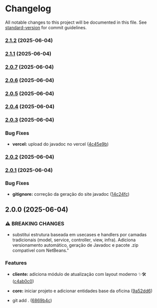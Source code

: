 # Changelog

All notable changes to this project will be documented in this file. See [standard-version](https://github.com/conventional-changelog/standard-version) for commit guidelines.

### [2.1.2](https://github.com/4snt/MecanicaBase/compare/v2.1.1...v2.1.2) (2025-06-04)

### [2.1.1](https://github.com/4snt/MecanicaBase/compare/v2.0.7...v2.1.1) (2025-06-04)

### [2.0.7](https://github.com/4snt/MecanicaBase/compare/v2.0.6...v2.0.7) (2025-06-04)

### [2.0.6](https://github.com/4snt/MecanicaBase/compare/v2.0.5...v2.0.6) (2025-06-04)

### [2.0.5](https://github.com/4snt/MecanicaBase/compare/v2.0.4...v2.0.5) (2025-06-04)

### [2.0.4](https://github.com/4snt/MecanicaBase/compare/v2.0.3...v2.0.4) (2025-06-04)

### [2.0.3](https://github.com/4snt/MecanicaBase/compare/v2.0.2...v2.0.3) (2025-06-04)


### Bug Fixes

* **vercel:** upload do javadoc no vercel ([4c45e9b](https://github.com/4snt/MecanicaBase/commit/4c45e9bc11c3f5640aaefc5a9c5f017abf3b55e1))

### [2.0.2](https://github.com/4snt/MecanicaBase/compare/v2.0.1...v2.0.2) (2025-06-04)

### [2.0.1](https://github.com/4snt/MecanicaBase/compare/v2.0.0...v2.0.1) (2025-06-04)


### Bug Fixes

* **gitignore:** correção da geração do site javadoc ([14c24fc](https://github.com/4snt/MecanicaBase/commit/14c24fca34685a65481b58312a72b60483cd96bb))

## 2.0.0 (2025-06-04)


### ⚠ BREAKING CHANGES

* substitui estrutura baseada em usecases e handlers por camadas tradicionais (model, service, controller, view, infra). Adiciona versionamento automático, geração de Javadoc e pacote .zip compatível com NetBeans."

### Features

* **cliente:** adiciona módulo de atualização com layout moderno ✨🛠️ ([c4ab0c0](https://github.com/4snt/MecanicaBase/commit/c4ab0c079d109446891125705c7e56813f8ea5d6))
* **core:** iniciar projeto e adicionar entidades base da oficina ([9a52dd6](https://github.com/4snt/MecanicaBase/commit/9a52dd661e534d20f6d4e6d664115c20d36de8cb))


* git add . ([6869b4c](https://github.com/4snt/MecanicaBase/commit/6869b4ccd7e18634bb3b316d5b868feea79a1700))
